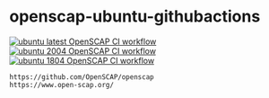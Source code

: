 # openscap-ubuntu-githubactions

[![ubuntu latest OpenSCAP CI workflow](https://github.com/githubfoam/openscap-ubuntu-githubactions/actions/workflows/openscap-latest-wf.yml/badge.svg)](https://github.com/githubfoam/openscap-ubuntu-githubactions/actions/workflows/openscap-latest-wf.yml)  
[![ubuntu 2004 OpenSCAP CI workflow](https://github.com/githubfoam/openscap-ubuntu-githubactions/actions/workflows/openscap-2004-wf.yml/badge.svg)](https://github.com/githubfoam/openscap-ubuntu-githubactions/actions/workflows/openscap-2004-wf.yml)  
[![ubuntu 1804 OpenSCAP CI workflow](https://github.com/githubfoam/openscap-ubuntu-githubactions/actions/workflows/openscap-1804-wf.yml/badge.svg)](https://github.com/githubfoam/openscap-ubuntu-githubactions/actions/workflows/openscap-1804-wf.yml)
~~~~
https://github.com/OpenSCAP/openscap
https://www.open-scap.org/

~~~~
